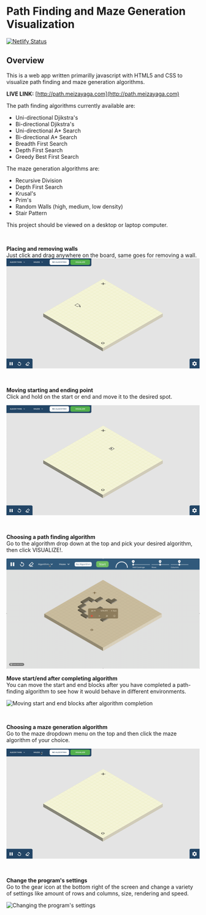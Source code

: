 # Path Finding and Maze Generation Visualization  

[![Netlify Status](https://api.netlify.com/api/v1/badges/eef8eed6-8fcd-4df6-906a-43a281ae88d8/deploy-status)](https://app.netlify.com/sites/ecstatic-lewin-ccba61/deploys)

## Overview
This is a web app written primarilly javascript with HTML5 and CSS to visualize path finding and maze generation algorithms. 

**LIVE LINK:** [http://path.meizayaga.com](http://path.meizayaga.com)

The path finding algorithms currently available are:  
* Uni-directional Djikstra's
* Bi-directional Djikstra's
* Uni-directional A* Search
* Bi-directional A* Search
* Breadth First Search
* Depth First Search
* Greedy Best First Search

The maze generation algorithms are:
* Recursive Division
* Depth First Search
* Krusal's
* Prim's
* Random Walls (high, medium, low density)
* Stair Pattern

This project should be viewed on a desktop or laptop computer.

<br>

**Placing and removing walls**  
Just click and drag anywhere on the board, same goes for removing a wall. 
![Placing Walls on the board](images/walls.gif)

<br>

**Moving starting and ending point**  
Click and hold on the start or end and move it to the desired spot.

![Moving starting and ending point](images/startend.gif)

<br>

**Choosing a path finding algorithm**  
Go to the algorithm drop down at the top and pick your desired algorithm, then click VISUALIZE!.  

![Choosing a path finding algorithm](images/algorithm.gif)

**Move start/end after completing algorithm**  
You can move the start and end blocks after you have completed a path-finding algorithm to see how it would behave in different environments.

![Moving start and end blocks after algorithm completion](images/startend-after.gif)

<br>

**Choosing a maze generation algorithm**  
Go to the maze dropdown menu on the top and then click the maze algorithm of your choice.

![Choosing a maze generation algorithm](images/maze.gif)

<br>

**Change the program's settings**  
Go to the gear icon at the bottom right of the screen and change a variety of settings like amount of rows and columns, size, rendering and speed.

![Changing the program's settings](images/settings.gif)